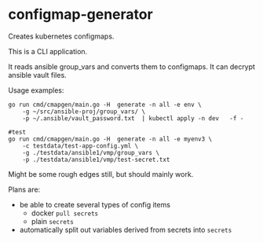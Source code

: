 # configmap-generator
Creates kubernetes configmaps.

This is a CLI application.

It reads ansible group_vars and converts them to configmaps. 
It can decrypt ansible vault files.


Usage examples:
```
go run cmd/cmapgen/main.go -H  generate -n all -e env \
    -g ~/src/ansible-proj/group_vars/ \
    -p ~/.ansible/vault_password.txt  | kubectl apply -n dev   -f -

#test
go run cmd/cmapgen/main.go -H  generate -n all -e myenv3 \
    -c testdata/test-app-config.yml \
    -g ./testdata/ansible1/vmp/group_vars \
    -p ./testdata/ansible1/vmp/test-secret.txt  
```

Might be some rough edges still, but should mainly work.

Plans are:
* be able to create several types of config items
    * docker `pull secrets`
    * plain `secrets`
* automatically split out variables derived from secrets into `secrets`
